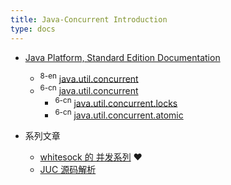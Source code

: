 ```yaml
---
title: Java-Concurrent Introduction
type: docs
---
```


- [Java Platform, Standard Edition Documentation](https://docs.oracle.com/en/java/javase/index.html)
  - <sup>8-en</sup> [java.util.concurrent](https://docs.oracle.com/javase/8/docs/api/java/util/concurrent/package-summary.html)
  - <sup>6-cn</sup> [java.util.concurrent](https://tool.oschina.net/uploads/apidocs/jdk-zh/java/util/concurrent/package-summary.html)
    - <sup>6-cn</sup> [java.util.concurrent.locks](https://tool.oschina.net/uploads/apidocs/jdk-zh/java/util/concurrent/locks/package-summary.html)
    - <sup>6-cn</sup> [java.util.concurrent.atomic](https://tool.oschina.net/uploads/apidocs/jdk-zh/java/util/concurrent/atomic/package-summary.html)
  

- 系列文章
  - [whitesock 的 并发系列](https://www.iteye.com/category/199862) ❤
  - [JUC 源码解析](https://www.cnblogs.com/aniao/tag/%E5%B9%B6%E5%8F%91%E7%BC%96%E7%A8%8B/)

